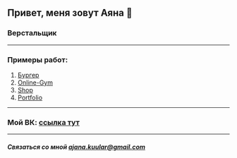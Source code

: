 ## Привет, меня зовут Аяна 👋
### Верстальщик
---
### Примеры работ:
1. [Бургер](https://sanchaia.github.io/Module01-Burger/index.html)  
2. [Online-Gym](https://sanchaia.github.io/Module01-Gym/index.html#eventGraphic)  
3. [Shop](https://sanchaia.github.io/Module02-Shop/dist/)  
4. [Portfolio](https://sanchaia.github.io/Module02-Portfolio/dist/)  
---
### Мой ВК: [ссылка тут](https://vk.com/id156692719)  
---
##### Связаться со мной ajana.kuular@gmail.com
